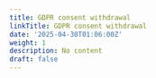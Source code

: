 ```yaml
---
title: GDPR consent withdrawal
linkTitle: GDPR consent withdrawal
date: '2025-04-30T01:06:00Z'
weight: 1
description: No content
draft: false
---
```



